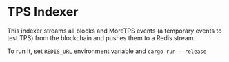 # TPS Indexer

This indexer streams all blocks and MoreTPS events (a temporary events to test TPS) from the blockchain and pushes them to a Redis stream.

To run it, set `REDIS_URL` environment variable and `cargo run --release`
